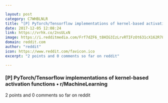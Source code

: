 ```yaml
---

layout: post
category: C7WHBLNLR
title: "[P] PyTorch/Tensorflow implementations of kernel-based activation functions • r/MachineLearning"
date: 2017-12-05 12:08:24
link: https://vrhk.co/2nsULxN
image: https://i.redditmedia.com/Frf7dZF6_t8HIG3IzLrvRTIFzOt631cX162R78ZSpiY.jpg?w=320&s=5ceb4a2fa3a93cc70db8cdcd0a22f886
domain: reddit.com
author: "reddit"
icon: https://www.reddit.com/favicon.ico
excerpt: "2 points and 0 comments so far on reddit"

---
```


### [P] PyTorch/Tensorflow implementations of kernel-based activation functions • r/MachineLearning

2 points and 0 comments so far on reddit